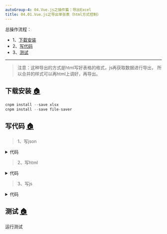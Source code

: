 ```yaml
---
autoGroup-4: 04.Vue.js之插件篇：导出Excel
title: 04.01.Vue.js之导出单张表（html方式控制）
---
```


总操作流程：
- 1、[下载安装](#vue.js-01)
- 2、[写代码](#vue.js-02)
- 3、[测试](vue.js-03)

***

>注意：这种导出的方式是html写好表格的格式，js再获取数据进行导出，
>      所以合并的样式可以再html上调好，再导出。

## 下载安装 <a name="vue.js-01" href="#" >:house:</a>

```js
cnpm install --save xlsx 
cnpm install --save file-saver 
```

## 写代码 <a name="vue.js-02" href="#" >:house:</a>

>1、写json

<details>
<summary>代码</summary>


```json
{
    "code":"OK",
    "msg":"成功",
    "time":"2019-01-02",
    "offset":0,
    "page":1,
    "limit":10,
    "total":84,
    "rows": [
        {
            "test1":"atest1",
            "test2":"atest2"
        },
        {
            "test1":"btest1",
            "test2":"btest2"
        }
    ]
}
```

</details>

>2、写html

<details>
<summary>代码</summary>


```js
<div>
  <el-button type="primary" @click="downloadOut">主要按钮</el-button>
  <el-table :data="testTable" style="width: 100%" id="tableData">
    <el-table-column prop="test1" label="测试1" width="180">
    </el-table-column>
    <el-table-column prop="test2" label="测试2" width="180">
    </el-table-column>
  </el-table>
  </div>
```

</details>

>3、写js

<details>
<summary>代码</summary>

```js
import XLSX from 'xlsx';
  import FileSaver from 'file-saver'
  export default {
    data() {
      return {
        testTable: []
      }
    },
    created() {
      this.getJson();
    },
    methods: {
      getJson() {
        this.axios.get('static/json/test.json')
          .then((response) => {
            this.testTable = response.data.rows;
          }).catch((response) => {
            console.log(response);
          })
      },
      downloadOut() {
        this.exportExcel();
      },
      exportExcel() { //导出Excel
        let wb = XLSX.utils.table_to_book(document.getElementById('tableData'));
        let wbout = XLSX.write(wb, {
          bookType: 'xlsx',
          type: 'binary'
        });
        FileSaver.saveAs(new Blob([this.s2ab(wbout)], {
          type: 'application/octet-stream'
        }), "tableData.xlsx");
      },
      s2ab: function (s) {
        if (typeof ArrayBuffer !== 'undefined') {
          let buf = new ArrayBuffer(s.length);
          let view = new Uint8Array(buf);
          for (var i = 0; i != s.length; ++i) {
            view[i] = s.charCodeAt(i) & 0xFF;
          }
          return buf;
        } else {
          let buf = new Array(s.length);
          for (var i = 0; i != s.length; ++i) {
            buf[i] = s.charCodeAt(i) & 0xFF;
            return buf;
          }
        }
      }
    }
  }
```

</details>

## 测试 <a name="vue.js-03" href="#" >:house:</a>

运行测试